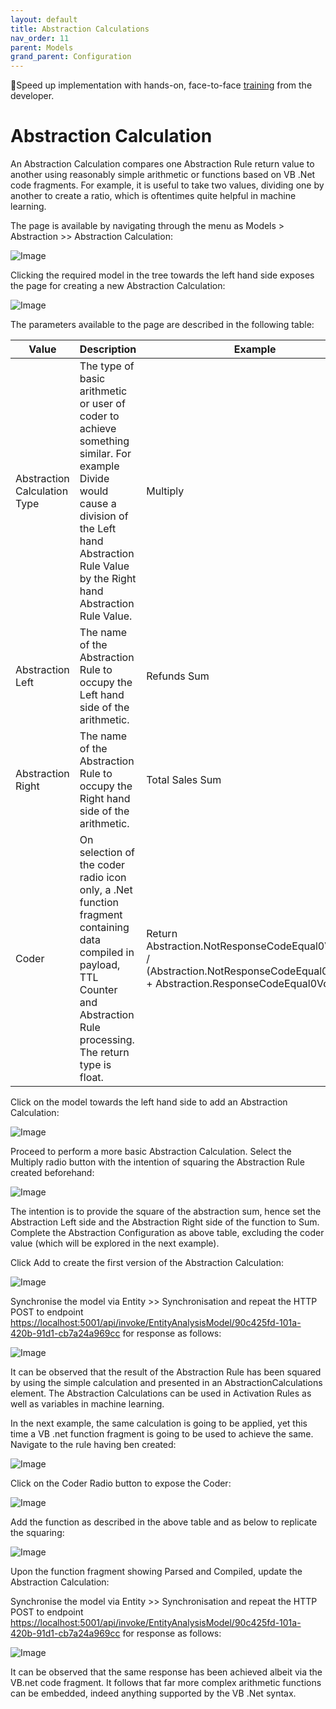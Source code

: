 ```yaml
---
layout: default
title: Abstraction Calculations
nav_order: 11
parent: Models
grand_parent: Configuration
---
```


🚀Speed up implementation with hands-on, face-to-face [training](https://www.jube.io/training) from the developer.

# Abstraction Calculation
An Abstraction Calculation compares one Abstraction Rule return value to another using reasonably simple arithmetic or functions based on VB .Net code fragments.  For example,  it is useful to take two values,  dividing one by another to create a ratio, which is oftentimes quite helpful in machine learning.

The page is available by navigating through the menu as Models > Abstraction >> Abstraction Calculation:

![Image](TopOfTreeForAbstractionCalculation.png)

Clicking the required model in the tree towards the left hand side exposes the page for creating a new Abstraction Calculation:

![Image](EmptyAbstractionCalculation.png)

The parameters available to the page are described in the following table:

| Value                        | Description                                                                                                                                                                                             | Example                                                                                                                                |
|------------------------------|---------------------------------------------------------------------------------------------------------------------------------------------------------------------------------------------------------|----------------------------------------------------------------------------------------------------------------------------------------|
| Abstraction Calculation Type | The type of basic arithmetic or user of coder to achieve something similar. For example Divide would cause a division of the Left hand Abstraction Rule Value by the Right hand Abstraction Rule Value. | Multiply                                                                                                                               |
| Abstraction Left             | The name of the Abstraction Rule to occupy the Left hand side of the arithmetic.                                                                                                                        | Refunds Sum                                                                                                                            |
| Abstraction Right            | The name of the Abstraction Rule to occupy the Right hand side of the arithmetic.                                                                                                                       | Total Sales Sum                                                                                                                        |
| Coder                        | On selection of the coder radio icon only, a .Net function fragment containing data compiled in payload, TTL Counter and Abstraction Rule processing.  The return type is float.                        | Return Abstraction.NotResponseCodeEqual0Volume / <br/>(Abstraction.NotResponseCodeEqual0Volume + Abstraction.ResponseCodeEqual0Volume) |

Click on the model towards the left hand side to add an Abstraction Calculation:

![Image](EmptyAbstractionCalculation.png)

Proceed to perform a more basic Abstraction Calculation.  Select the Multiply radio button with the intention of squaring the Abstraction Rule created beforehand:

![Image](ExampleAbstractionCalculationSquare.png)

The intention is to provide the square of the abstraction sum,  hence set the Abstraction Left side and the Abstraction Right side of the function to Sum. Complete the Abstraction Configuration as above table, excluding the coder value (which will be explored in the next example).

Click Add to create the first version of the Abstraction Calculation:

![Image](FirstVersionOfAbstractionCalculation.png)

Synchronise the model via Entity >> Synchronisation and repeat the HTTP POST to endpoint [https://localhost:5001/api/invoke/EntityAnalysisModel/90c425fd-101a-420b-91d1-cb7a24a969cc](https://localhost:5001/api/invoke/EntityAnalysisModel/90c425fd-101a-420b-91d1-cb7a24a969cc) for response as follows:

![Image](ResponsePayloadWithAbstractionCalculation.png)

It can be observed that the result of the Abstraction Rule has been squared by using the simple calculation and presented in an AbstractionCalculations element. The Abstraction Calculations can be used in Activation Rules as well as variables in machine learning.

In the next example,  the same calculation is going to be applied, yet this time a VB .net function fragment is going to be used to achieve the same.  Navigate to the rule having ben created:

![Image](NavigateBackToAbstractionCalculation.png)

Click on the Coder Radio button to expose the Coder:

![Image](ExposedCoder.png)

Add the function as described in the above table and as below to replicate the squaring:

![Image](CoderExampleCompiled.png)

Upon the function fragment showing Parsed and Compiled,  update the Abstraction Calculation:

Synchronise the model via Entity >> Synchronisation and repeat the HTTP POST to endpoint [https://localhost:5001/api/invoke/EntityAnalysisModel/90c425fd-101a-420b-91d1-cb7a24a969cc](https://localhost:5001/api/invoke/EntityAnalysisModel/90c425fd-101a-420b-91d1-cb7a24a969cc) for response as follows:

![Image](SameResponsePayloadGivenCode.png)

It can be observed that the same response has been achieved albeit via the VB.net code fragment.  It follows that far more complex arithmetic functions can be embedded, indeed anything supported by the VB .Net syntax.



